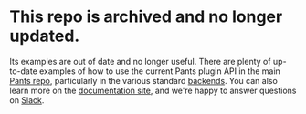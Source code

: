 # This repo is archived and no longer updated.

Its examples are out of date and no longer useful.
There are plenty of up-to-date examples of how to use the current Pants plugin API
in the main [Pants repo](https://github.com/pantsbuild/pants), particularly
in the various standard [backends](https://github.com/pantsbuild/pants/tree/main/src/python/pants/backend).
You can also learn more on the [documentation site](https://www.pantsbuild.org/docs/plugins-overview),
and we're happy to answer questions on [Slack](https://www.pantsbuild.org/docs/getting-help).
